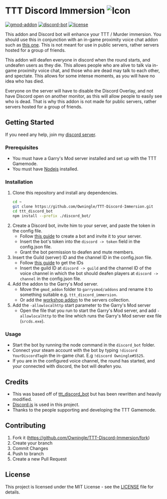# TTT Discord Immersion ![Icon](https://raw.githubusercontent.com/Owningle/TTT-Discord-Immersion/master/images/icon/Icon_64x.png)

[![gmod-addon](https://img.shields.io/badge/gmod-addon-_.svg?colorB=1194EF)](https://wiki.garrysmod.com) [![discord-bot](https://img.shields.io/badge/discord-bot-_.svg?colorB=8C9EFF)](https://discord.js.org) [![license](https://img.shields.io/github/license/Owningle/TTT-Discord-Immersion.svg)](LICENSE)

This addon and Discord bot will enhance your TTT / Murder immersion. You should use this in conjunction with an in-game proximity voice chat addon such as [this one](https://steamcommunity.com/sharedfiles/filedetails/?id=2051674221). This is not meant for use in public servers, rather servers hosted for a group of friends.

This addon will deafen everyone in discord when the round starts, and undeafen users as they die. This allows people who are alive to talk via in-game proximity voice chat, and those who are dead may talk to each other, and spectate. This allows for some intense moments, as you will have no idea who has died.

Everyone on the server will have to disable the Discord Overlay, and not have Discord open on another monitor, as this will allow people to easily see who is dead. That is why this addon is not made for public servers, rather servers hosted for a group of friends.

## Getting Started
If you need any help, join my [discord server](https://discord.gg/pcuQrzq).

### Prerequisites
 - You must have a Garry's Mod server installed and set up with the TTT Gamemode.
 - You must have [Nodejs](https://nodejs.org) installed.

### Installation
1. Clone this repository and install any dependencies.
	```bash
	cd ~
	git clone https://github.com/Owningle/TTT-Discord-Immersion.git
	cd ttt_discord_bot
	npm install --prefix ./discord_bot/
	```
2. Create a Discord bot, invite him to your server, and paste the token in the config file.
	- Follow [this guide](https://github.com/reactiflux/discord-irc/wiki/Creating-a-discord-bot-&-getting-a-token) to create a bot and invite it to your server.
	- Insert the bot's token into the `discord -> token` field in the config.json file.
	- Grant the bot permission to deafen and mute members.
3. Insert the Guild (server) ID and the channel ID in the config.json file.
	- Follow [this guide](https://support.discordapp.com/hc/en-us/articles/206346498-Where-can-I-find-my-User-Server-Message-ID-) to get the IDs
	- Insert the guild ID at  `discord -> guild`  and the channel ID of the voice channel in which the bot should deafen players at  `discord -> channel`  in the config.json file.
4. Add the addon to the Garry's Mod server.
	- Move the `gmod_addon` folder to `garrysmod/addons` and rename it to something suitable e.g. `ttt_discord_immersion`.
	- Or add the [workshop addon]() to the servers collection.
5. Add the `-allowlocalhttp` start parameter to the Garry's Mod server
    - Open the file that you run to start the Garry's Mod server, and add `-allowlocalhttp` to the line which runs the Garry's Mod server exe file (`srcds.exe`).

### Usage
 - Start the bot by running the node command in the `discord_bot` folder.
 - Connect your steam account with the bot by typing `!discord YourDiscordTag`in the in-game chat. E.g `!discord Owningle#5525`.
 - If you are in the configured voice channel, the round has started, and your connected with discord, the bot will deafen you.

## Credits
- This was based off of [ttt_discord_bot](https://github.com/marceltransier/ttt_discord_bot) but has been rewritten and heavily modified.
- [Discord.js](https://discord.js.org/) is used in this project.
- Thanks to the people supporting and developing the TTT Gamemode.

## Contributing
1. Fork it (https://github.com/Owningle/TTT-Discord-Immersion/fork)
2. Create your branch
3. Commit Changes
4. Push to branch
5. Create a new Pull Request

## License
This project is licensed under the MIT License - see the  [LICENSE](https://github.com/Owningle/TTT-Discord-Immersion/blob/master/LICENSE)  file for details.
